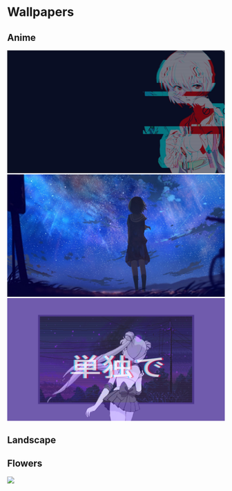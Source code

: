 # Wallpapers



## Anime
![glitched-girl](Anime/glitched-girl.jpg)
![](Anime/reach-for-the-stars-girl.jpg)
![](Anime/lo-fi-sailor-moon.gif)

## Landscape


## Flowers
![](CherryBlossoms/CherryBlossomsBright.jpg)
